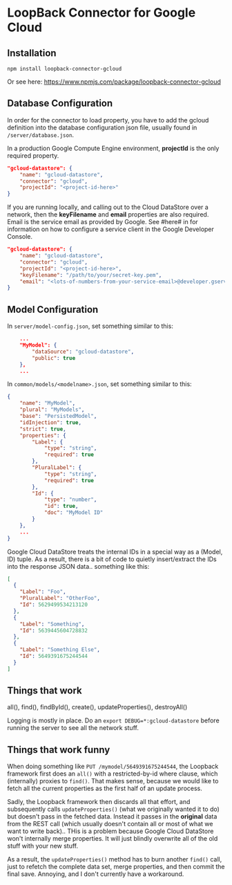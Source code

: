 # LoopBack Connector for Google Cloud

## Installation

    npm install loopback-connector-gcloud

Or see here: https://www.npmjs.com/package/loopback-connector-gcloud

## Database Configuration

In order for the connector to load property, you have to add the gcloud definition into the database configuration json file, usually found in ``/server/database.json``.

In a production Google Compute Engine environment, **projectId** is the only required property.

```json
"gcloud-datastore": {
    "name": "gcloud-datastore",
    "connector": "gcloud",
    "projectId": "<project-id-here>"
}
```

If you are running locally, and calling out to the Cloud DataStore over a network, then the **keyFilename** and **email** properties are also required. Email is the service email as provided by Google. See #here# in for information on how to configure a service client in the Google Developer Console.

```json
"gcloud-datastore": {
    "name": "gcloud-datastore",
    "connector": "gcloud",
    "projectId": "<project-id-here>",
    "keyFilename": "/path/to/your/secret-key.pem",
    "email": "<lots-of-numbers-from-your-service-email>@developer.gserviceaccount.com"
}
```

## Model Configuration

In ``server/model-config.json``, set something similar to this:

```json
    ...
    "MyModel": {
        "dataSource": "gcloud-datastore",
        "public": true
    },
    ...
```

In ``common/models/<modelname>.json``, set something similar to this:

```json
{
    "name": "MyModel",
    "plural": "MyModels",
    "base": "PersistedModel",
    "idInjection": true,
    "strict": true,
    "properties": {
        "Label": {
            "type": "string",
            "required": true
        },
        "PluralLabel": {
            "type": "string",
            "required": true
        },
        "Id": {
            "type": "number",
            "id": true,
            "doc": "MyModel ID"
        }
    },
    ...
}
```

Google Cloud DataStore treats the internal IDs in a special way as a (Model, ID) tuple. As a result, there is a bit of code to quietly insert/extract the IDs into the response JSON data.. something like this:

```json
[
  {
    "Label": "Foo",
    "PluralLabel": "OtherFoo",
    "Id": 5629499534213120
  },
  {
    "Label": "Something",
    "Id": 5639445604728832
  },
  {
    "Label": "Something Else",
    "Id": 5649391675244544
  }
]
```

## Things that work

all(), find(), findById(), create(), updateProperties(), destroyAll()

Logging is mostly in place. Do an ```export DEBUG=*:gcloud-datastore``` before running the server to see all the network stuff.

## Things that work funny

When doing something like ``PUT /mymodel/5649391675244544``, the Loopback framework first does an ``all()`` with a restricted-by-id where clause, which (internally) proxies to ``find()``. That makes sense, because we would like to fetch all the current properties as the first half of an update process.

Sadly, the Loopback framework then discards all that effort, and subsequently calls ``updateProperties()`` (what we originally wanted it to do) but doesn't pass in the fetched data. Instead it passes in the **original** data from the REST call (which usually doesn't contain all or most of what we want to write back).. THis is a problem because Google Cloud DataStore won't internally merge properties. It will just blindly overwrite all of the old stuff with your new stuff.

As a result, the ``updateProperties()`` method has to burn another ``find()`` call, just to refetch the complete data set, merge properties, and then commit the final save. Annoying, and I don't currently have a workaround.
